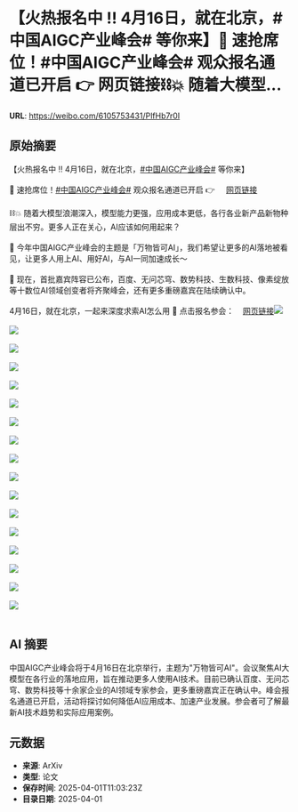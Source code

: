 # 【火热报名中 ‼️ 4月16日，就在北京，#中国AIGC产业峰会# 等你来】📣 速抢席位！#中国AIGC产业峰会# 观众报名通道已开启 👉 网页链接⛓️💥 随着大模型...

**URL**: https://weibo.com/6105753431/PlfHb7r0I

## 原始摘要

【火热报名中 ‼️ 4月16日，就在北京，<a href="https://m.weibo.cn/search?containerid=231522type%3D1%26t%3D10%26q%3D%23%E4%B8%AD%E5%9B%BDAIGC%E4%BA%A7%E4%B8%9A%E5%B3%B0%E4%BC%9A%23&amp;extparam=%23%E4%B8%AD%E5%9B%BDAIGC%E4%BA%A7%E4%B8%9A%E5%B3%B0%E4%BC%9A%23" data-hide=""><span class="surl-text">#中国AIGC产业峰会#</span></a> 等你来】<br><br>📣 速抢席位！<a href="https://m.weibo.cn/search?containerid=231522type%3D1%26t%3D10%26q%3D%23%E4%B8%AD%E5%9B%BDAIGC%E4%BA%A7%E4%B8%9A%E5%B3%B0%E4%BC%9A%23&amp;extparam=%23%E4%B8%AD%E5%9B%BDAIGC%E4%BA%A7%E4%B8%9A%E5%B3%B0%E4%BC%9A%23" data-hide=""><span class="surl-text">#中国AIGC产业峰会#</span></a> 观众报名通道已开启 👉 <a href="https://weibo.cn/sinaurl?u=https%3A%2F%2Fhdxu.cn%2FArf5" data-hide=""><span class="url-icon"><img style="width: 1rem;height: 1rem" src="https://h5.sinaimg.cn/upload/2015/09/25/3/timeline_card_small_web_default.png" referrerpolicy="no-referrer"></span><span class="surl-text">网页链接</span></a><br><br>⛓️💥 随着大模型浪潮深入，模型能力更强，应用成本更低，各行各业新产品新物种层出不穷。更多人正在关心，AI应该如何用起来？<br><br>🔆 今年中国AIGC产业峰会的主题是「万物皆可AI」，我们希望让更多的AI落地被看见，让更多人用上AI、用好AI，与AI一同加速成长～<br><br>💬 现在，首批嘉宾阵容已公布，百度、无问芯穹、数势科技、生数科技、像素绽放等十数位AI领域创变者将齐聚峰会，还有更多重磅嘉宾在陆续确认中。<br><br>4月16日，就在北京，一起来深度求索AI怎么用 🙌 点击报名参会：<a href="https://weibo.cn/sinaurl?u=https%3A%2F%2Fhdxu.cn%2FArf5" data-hide=""><span class="url-icon"><img style="width: 1rem;height: 1rem" src="https://h5.sinaimg.cn/upload/2015/09/25/3/timeline_card_small_web_default.png" referrerpolicy="no-referrer"></span><span class="surl-text">网页链接</span></a><img style="" src="https://tvax2.sinaimg.cn/large/006Fd7o3gy1i01cqnc5a0j30u0140gw4.jpg" referrerpolicy="no-referrer"><br><br><img style="" src="https://tvax1.sinaimg.cn/large/006Fd7o3gy1i01cr1vsoij30u0140n7c.jpg" referrerpolicy="no-referrer"><br><br><img style="" src="https://tvax4.sinaimg.cn/large/006Fd7o3gy1i01cr25eyuj30u0140gxa.jpg" referrerpolicy="no-referrer"><br><br><img style="" src="https://tvax1.sinaimg.cn/large/006Fd7o3gy1i01cr1vswdj30u0140gw6.jpg" referrerpolicy="no-referrer"><br><br><img style="" src="https://tvax1.sinaimg.cn/large/006Fd7o3gy1i01cr22750j30u0140k2i.jpg" referrerpolicy="no-referrer"><br><br><img style="" src="https://tvax2.sinaimg.cn/large/006Fd7o3gy1i01cr1j2agj30u0140wp2.jpg" referrerpolicy="no-referrer"><br><br><img style="" src="https://tvax2.sinaimg.cn/large/006Fd7o3gy1i01cr0c64lj30u0140k2h.jpg" referrerpolicy="no-referrer"><br><br><img style="" src="https://tvax3.sinaimg.cn/large/006Fd7o3gy1i01cr1ydgij30u014014j.jpg" referrerpolicy="no-referrer"><br><br><img style="" src="https://tvax1.sinaimg.cn/large/006Fd7o3ly1i01cr0jukpj30u0140al6.jpg" referrerpolicy="no-referrer"><br><br><img style="" src="https://tvax2.sinaimg.cn/large/006Fd7o3ly1i01cr0i008j30u0140drd.jpg" referrerpolicy="no-referrer"><br><br><img style="" src="https://tvax2.sinaimg.cn/large/006Fd7o3gy1i01cqzz2fzj30u0140qeb.jpg" referrerpolicy="no-referrer"><br><br><img style="" src="https://tvax3.sinaimg.cn/large/006Fd7o3ly1i01cqzsgtwj30u0140dqu.jpg" referrerpolicy="no-referrer"><br><br><img style="" src="https://tvax4.sinaimg.cn/large/006Fd7o3ly1i01cqzt3ctj30u0140wq4.jpg" referrerpolicy="no-referrer"><br><br><img style="" src="https://tvax1.sinaimg.cn/large/006Fd7o3gy1i01cr24xlfj30u0140gxl.jpg" referrerpolicy="no-referrer"><br><br><img style="" src="https://tvax4.sinaimg.cn/large/006Fd7o3gy1i01cr1rj6sj30u0140aku.jpg" referrerpolicy="no-referrer"><br><br><img style="" src="https://tvax4.sinaimg.cn/large/006Fd7o3gy1i01cr25ud4j30u0140gws.jpg" referrerpolicy="no-referrer"><br><br><img style="" src="https://tvax2.sinaimg.cn/large/006Fd7o3gy1i01cr23nsoj30u01407fe.jpg" referrerpolicy="no-referrer"><br><br>

## AI 摘要

中国AIGC产业峰会将于4月16日在北京举行，主题为"万物皆可AI"。会议聚焦AI大模型在各行业的落地应用，旨在推动更多人使用AI技术。目前已确认百度、无问芯穹、数势科技等十余家企业的AI领域专家参会，更多重磅嘉宾正在确认中。峰会报名通道已开启，活动将探讨如何降低AI应用成本、加速产业发展。参会者可了解最新AI技术趋势和实际应用案例。

## 元数据

- **来源**: ArXiv
- **类型**: 论文
- **保存时间**: 2025-04-01T11:03:23Z
- **目录日期**: 2025-04-01
